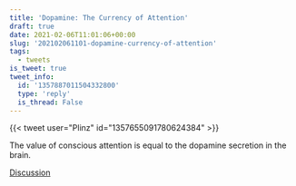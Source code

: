 ```yaml
---
title: 'Dopamine: The Currency of Attention'
draft: true
date: 2021-02-06T11:01:06+00:00
slug: '202102061101-dopamine-currency-of-attention'
tags:
  - tweets
is_tweet: true
tweet_info:
  id: '1357887011504332800'
  type: 'reply'
  is_thread: False
---
```




{{< tweet user="Plinz" id="1357655091780624384" >}}

The value of conscious attention is equal to the dopamine secretion in the brain.

[Discussion](https://x.com/sytelus/status/1357887011504332800)

